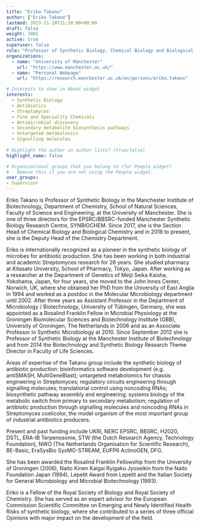 ```yaml
---
title: "Eriko Takano"
author: ["Eriko Takano"]
lastmod: 2023-11-10T21:10:00+00:00
draft: false
weight: 3002
active: true
superuser: false
role: "Professor of Synthetic Biology, Chemical Biology and Biological Chemistry"
organizations:
  - name: "University of Manchester"
    url: "https://www.manchester.ac.uk/"
  - name: "Personal Webpage"
    url: "https://research.manchester.ac.uk/en/persons/eriko.takano"

# Interests to show in About widget
interests:
  - Synthetic Biology
  - Antibiotics
  - Streptomyces
  - Fine and Speciality Chemicals
  - Antimicrobial discovery
  - Secondary metabolite biosynthesis pathways
  - Untargeted metabolonics
  - Signalling molecules
    
# Highlight the author in author lists? (true/false)
highlight_name: false

# Organizational groups that you belong to (for People widget)
#   Remove this if you are not using the People widget.
user_groups:
- Supervisor
---
```


Eriko Takano is Professor of Synthetic Biology in the Manchester Institute of Biotechnology, Department of Chemistry, School of Natural Sciences, Faculty of Science and Engineering, at the University of Manchester. She is one of three directors for the EPSRC/BBSRC-funded Manchester Synthetic Biology Research Centre, SYNBIOCHEM. Since 2017, she is the Section Head of Chemical Biology and Biological Chemistry and in 2018 to present, she is the Deputy Head of the Chemistry Department.

Eriko is internationally recognized as a pioneer in the synthetic biology of microbes for antibiotic production. She has been working in both industrial and academic Streptomyces research for 26 years. She studied pharmacy at Kitasato University, School of Pharmacy, Tokyo, Japan. After working as a researcher at the Department of Genetics of Meiji Seika Kaisha, Yokohama, Japan, for four years, she moved to the John Innes Center, Norwich, UK, where she obtained her PhD from the University of East Anglia in 1994 and worked as a postdoc in the Molecular Microbiology department until 2002. After three years as Assistant Professor in the Department of Microbiology / Biotechnology, University of Tübingen, Germany, she was appointed as a Rosalind Franklin Fellow in Microbial Physiology at the Groningen Biomolecular Sciences and Biotechnology Institute (GBB), University of Groningen, The Netherlands in 2006 and as an Associate Professor in Synthetic Microbiology at 2010. Since September 2012 she is Professor of Synthetic Biology at the Manchester Institute of Biotechnology and from 2014 the Biotechnology and Synthetic Biology Research Theme Director in Faculty of Life Sciences.

Areas of expertise of the Takano group include the synthetic biology of antibiotic production: bioinformatics software development (e.g. antiSMASH, MultiGeneBlast); untargeted metabolomics for chassis engineering in Streptomyces; regulatory circuits engineering through signalling molecules; translational control using noncoding RNAs; biosynthetic pathway assembly and engineering; systems biology of the metabolic switch from primary to secondary metabolism; regulation of antibiotic production through signalling molecules and noncoding RNAs in Streptomyces coelicolor, the model organism of the most important group of industrial antibiotics producers.

Present and past funding include UKRI, NERC EPSRC, BBSRC, H2020, DSTL, ERA-IB Terpenosome, STW (the Dutch Research Agency, Technology Foundation), NWO (The Netherlands Organisation for Scientific Research), BE-Basic, EraSysBio SysMO-STREAM, EUFP6 ActinoGEN, DFG.

She has been awarded the Rosalind Franklin Fellowship from the University of Groningen (2006), Naito Kinen Kaigai Ryigaku Jyoseikin from the Naito Foundation Japan (1994), Lepetit Award from Lepetit and the Italian Society for General Microbiology and Microbial Biotechnology (1993).

Eriko is a Fellow of the Royal Society of Biology and Royal Society of Chemistry. She has served as an expert advisor for the European Commission Scientific Committee on Emerging and Newly Identified Health Risks of synthetic biology, where she contributed to a series of three official Opinions with major impact on the development of the field.


